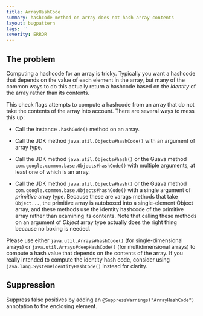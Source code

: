 ```yaml
---
title: ArrayHashCode
summary: hashcode method on array does not hash array contents
layout: bugpattern
tags: ''
severity: ERROR
---
```


<!--
*** AUTO-GENERATED, DO NOT MODIFY ***
To make changes, edit the @BugPattern annotation or the explanation in docs/bugpattern.
-->

## The problem
Computing a hashcode for an array is tricky.  Typically you want a hashcode that
depends on the value of each element in the array, but many of the common ways
to do this actually return a hashcode based on the _identity_ of the array
rather than its contents.

This check flags attempts to compute a hashcode from an array that do not take
the contents of the array into account. There are several ways to mess this up:

  * Call the instance `.hashCode()` method on an array.

  * Call the JDK method `java.util.Objects#hashCode()` with an argument of array
    type.

  * Call the JDK method `java.util.Objects#hash()` or the Guava method
    `com.google.common.base.Objects#hashCode()` with multiple arguments, at
    least one of which is an array.

  * Call the JDK method `java.util.Objects#hash()` or the Guava method
    `com.google.common.base.Objects#hashCode()` with a single argument of
    _primitive_ array type. Because these are varags methods that take 
    `Object...`, the primitive array is autoboxed into a single-element Object
    array, and these methods use the identity hashcode of the primitive array
    rather than examining its contents. Note that calling these methods on an
    argument of _Object_ array type actually does the right thing because no
    boxing is needed.

Please use either `java.util.Arrays#hashCode()` (for single-dimensional arrays)
or `java.util.Arrays#deepHashCode()` (for multidimensional arrays) to compute a
hash value that depends on the contents of the array. If you really intended to
compute the identity hash code, consider using
`java.lang.System#identityHashCode()` instead for clarity.

## Suppression
Suppress false positives by adding an `@SuppressWarnings("ArrayHashCode")` annotation to the enclosing element.
